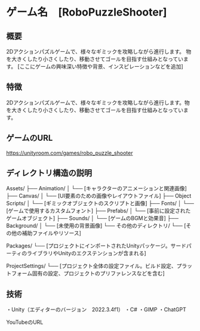 # ゲーム名　[RoboPuzzleShooter]

## 概要
2Dアクションパズルゲームで、様々なギミックを攻略しながら進行します。
物を大きくしたり小さくしたり、移動させてゴールを目指す仕組みとなっています。
[ここにゲームの興味深い特徴や背景、インスピレーションなどを追加]

## 特徴
2Dアクションパズルゲームで、様々なギミックを攻略しながら進行します。物を大きくしたり小さくしたり、移動させてゴールを目指す仕組みとなっています。

## ゲームのURL
https://unityroom.com/games/robo_puzzle_shooter

## ディレクトリ構造の説明
Assets/
├── Animation/
│   └── [キャラクターのアニメーションと関連画像]
├── Canvas/
│   └── [UI要素のための画像やレイアウトファイル]
├── Object Scripts/
│   └── [ギミックオブジェクトのスクリプトと画像]
├── Fonts/
│   └── [ゲームで使用するカスタムフォント]
├── Prefabs/
│   └── [事前に設定されたゲームオブジェクト]
├── Sounds/
│   └── [ゲームのBGMと効果音]
├── Background/
│   └── [未使用の背景画像]
└── その他のディレクトリ/
    └── [その他の補助ファイルやリソース]

Packages/
└── [プロジェクトにインポートされたUnityパッケージ。サードパーティのライブラリやUnityのエクステンションが含まれる]

ProjectSettings/
└── [プロジェクト全体の設定ファイル。ビルド設定、プラットフォーム固有の設定、プロジェクトのプリファレンスなどを含む]



## 技術
・Unity（エディターのバージョン　2022.3.4f1）
・C#
・GIMP
・ChatGPT


YouTubeのURL



